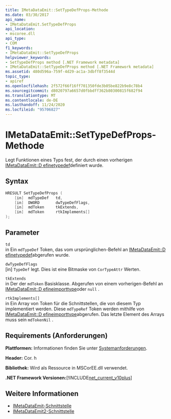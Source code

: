 ```yaml
---
title: IMetaDataEmit::SetTypeDefProps-Methode
ms.date: 03/30/2017
api_name:
- IMetaDataEmit.SetTypeDefProps
api_location:
- mscoree.dll
api_type:
- COM
f1_keywords:
- IMetaDataEmit::SetTypeDefProps
helpviewer_keywords:
- SetTypeDefProps method [.NET Framework metadata]
- IMetaDataEmit::SetTypeDefProps method [.NET Framework metadata]
ms.assetid: 480d596a-759f-4d29-ac1a-3dbff8f3544d
topic_type:
- apiref
ms.openlocfilehash: 2f572f66f16ff701350fde3b05be822b9e8c78b4
ms.sourcegitcommit: d8020797a6657d0fbbdff362b80300815f682f94
ms.translationtype: MT
ms.contentlocale: de-DE
ms.lasthandoff: 11/24/2020
ms.locfileid: "95706827"
---
```

# <a name="imetadataemitsettypedefprops-method"></a>IMetaDataEmit::SetTypeDefProps-Methode

Legt Funktionen eines Typs fest, der durch einen vorherigen [IMetaDataEmit::D efinetypedef](imetadataemit-definetypedef-method.md)definiert wurde.  
  
## <a name="syntax"></a>Syntax  
  
```cpp  
HRESULT SetTypeDefProps (  
    [in]  mdTypeDef   td,
    [in]  DWORD       dwTypeDefFlags,
    [in]  mdToken     tkExtends,
    [in]  mdToken     rtkImplements[]
);  
```  
  
## <a name="parameters"></a>Parameter  

 `td`  
 in Ein `mdTypeDef` Token, das vom ursprünglichen-Befehl an [IMetaDataEmit::D efinetypedef](imetadataemit-definetypedef-method.md)abgerufen wurde.  
  
 `dwTypeDefFlags`  
 [in] `TypeDef` legt. Dies ist eine Bitmaske von `CorTypeAttr` Werten.  
  
 `tkExtends`  
 in Der der `mdToken` Basisklasse. Abgerufen von einem vorherigen-Befehl an [IMetaDataEmit::D efineimporttype](imetadataemit-defineimporttype-method.md)oder `null` .  
  
 `rtkImplements[]`  
 in Ein Array von Token für die Schnittstellen, die von diesem Typ implementiert werden. Diese `mdTypeRef` Token werden mithilfe von [IMetaDataEmit::D efineimporttype](imetadataemit-defineimporttype-method.md)abgerufen. Das letzte Element des Arrays muss sein `mdTokenNil` .  
  
## <a name="requirements"></a>Requirements (Anforderungen)  

 **Plattformen:** Informationen finden Sie unter [Systemanforderungen](../../get-started/system-requirements.md).  
  
 **Header:** Cor. h  
  
 **Bibliothek:** Wird als Ressource in MSCorEE.dll verwendet.  
  
 **.NET Framework Versionen:**[!INCLUDE[net_current_v10plus](../../../../includes/net-current-v10plus-md.md)]  
  
## <a name="see-also"></a>Weitere Informationen

- [IMetaDataEmit-Schnittstelle](imetadataemit-interface.md)
- [IMetaDataEmit2-Schnittstelle](imetadataemit2-interface.md)
